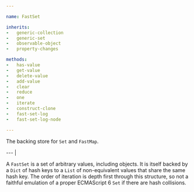 ```yaml
---

name: FastSet

inherits:
-   generic-collection
-   generic-set
-   observable-object
-   property-changes

methods:
-   has-value
-   get-value
-   delete-value
-   add-value
-   clear
-   reduce
-   one
-   iterate
-   construct-clone
-   fast-set-log
-   fast-set-log-node

---
```


The backing store for `Set` and `FastMap`.

--- |

A `FastSet` is a set of arbitrary values, including objects.
It is itself backed by a `Dict` of hash keys to a `List` of non-equivalent
values that share the same hash key.
The order of iteration is depth first through this structure, so not a faithful
emulation of a proper ECMAScript 6 `Set` if there are hash collisions.

